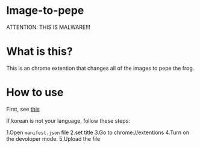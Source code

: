 # Image-to-pepe
ATTENTION: THIS IS MALWARE!!!
# What is this?
This is an chrome extention that changes all of the images to pepe the frog.

# How to use
First, see [this](https://www.youtube.com/watch?v=pIQmxUk_FdI)

If korean is not your language, follow these steps:

1.Open `manifest.json` file
2.set title
3.Go to chrome://extentions
4.Turn on the devoloper mode.
5.Upload the file
